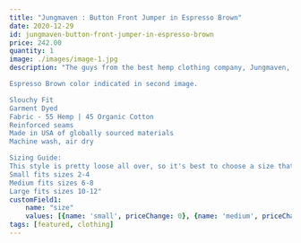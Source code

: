 ```yaml
---
title: "Jungmaven : Button Front Jumper in Espresso Brown"
date: 2020-12-29
id: jungmaven-button-front-jumper-in-espresso-brown
price: 242.00
quantity: 1
image: ./images/image-1.jpg
description: "The guys from the best hemp clothing company, Jungmaven, bring us the best jumper. Workwear meets SoCal ease. 

Espresso Brown color indicated in second image.

Slouchy Fit
Garment Dyed
Fabric - 55 Hemp | 45 Organic Cotton
Reinforced seams
Made in USA of globally sourced materials
Machine wash, air dry

Sizing Guide:
This style is pretty loose all over, so it's best to choose a size that fits your hips. Here is a general guide that will \"fit\" at the hips. You can size up to get an even looser fit.
Small fits sizes 2-4
Medium fits sizes 6-8
Large fits sizes 10-12"
customField1:
    name: "size"
    values: [{name: 'small', priceChange: 0}, {name: 'medium', priceChange: 0}, {name: 'large', priceChange: 0}]
tags: [featured, clothing]
---
```


